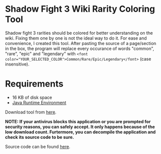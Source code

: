 # Shadow Fight 3 Wiki Rarity Coloring Tool
Shadow fight 3 rarities should be colored for better understanding on the wiki. Fixing them one by one is not the ideal way to do it. For ease and convenience, I created this tool.
After pasting the source of a page/section in the box, the program will replace every occurance of words "common", "rare", "epic" and "legendary" with `<font color="YOUR_SELECTED_COLOR">Common/Rare/Epic/Legendary</font>` (case insensitive).
# Requirements
* 16 KB of disk space
* [Java Runtime Environment](https://java.com/en/download/manual.jsp)

Download tool from [here](https://github.com/Pentox/RarityColorer_SF_Wiki/raw/master/RarityColoringTool.jar).

**NOTE: If your antivirus blocks this application or you are prompted for security reasons, you can safely accept. It only happens because of the low download count. Furtermore, you can decompile the application and check its source code to be sure.**

Source code can be found [here](https://github.com/Pentox/RarityColorer_SF_Wiki/blob/master/src/com/creative/raritycolorer/RarityColorer.java).
